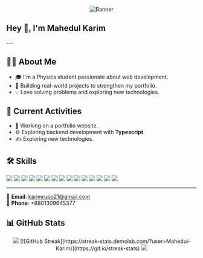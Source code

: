 <!-- Banner Image -->
<p align="center">
  <img src="https://www.canva.com/design/DAGvepWUr10/_0EAuYcS7xGZduCpjE7LkQ/edit?utm_content=DAGvepWUr10&utm_campaign=designshare&utm_medium=link2&utm_source=sharebutton" alt="Banner" />
</p>

<h2>Hey 👋, I'm Mahedul Karim</h2>
---

## 👨‍💻 About Me

- 🎓 I'm a Physics student passionate about web development.
- 🚀 Building real-world projects to strengthen my portfolio.
- 💡 Love solving problems and exploring new technologies.


## 🔭 Current Activities

- 🔭 Working on a portfolio website.
- ⚙️ Exploring backend development with **Typescript**.
- ✍️ Exploring new technologies.


## 🛠️ Skills

<p>
  <img src="https://img.shields.io/badge/HTML5-E34F26?logo=html5&logoColor=white" />
  <img src="https://img.shields.io/badge/CSS3-1572B6?logo=css3&logoColor=white" />
  <img src="https://img.shields.io/badge/TailwindCSS-38B2AC?logo=tailwind-css&logoColor=white" />
  <img src="https://img.shields.io/badge/JavaScript-F7DF1E?logo=javascript&logoColor=black" />
  <img src="https://img.shields.io/badge/React-61DAFB?logo=react&logoColor=black" />
  <img src="https://img.shields.io/badge/Next.js-000000?logo=next.js&logoColor=white" />
  <img src="https://img.shields.io/badge/Git-F05032?logo=git&logoColor=white" />
  <img src="https://img.shields.io/badge/GitHub-181717?logo=github&logoColor=white" />
  <img src="https://img.shields.io/badge/Vercel-000000?logo=vercel&logoColor=white" />
  <img src="https://img.shields.io/badge/VS%20Code-007ACC?logo=visual-studio-code&logoColor=white" />
  <img src="https://img.shields.io/badge/TypeScript-3178C6?logo=typescript&logoColor=white" />
<img src="https://img.shields.io/badge/Node.js-339933?logo=node.js&logoColor=white" />
<img src="https://img.shields.io/badge/Express.js-000000?logo=express&logoColor=white" />
<img src="https://img.shields.io/badge/MongoDB-47A248?logo=mongodb&logoColor=white" />
<img src="https://img.shields.io/badge/Prisma-2D3748?logo=prisma&logoColor=white" />
</p>

---

<!-- ## 🌐 Connect with Me

[![LinkedIn](https://img.shields.io/badge/LinkedIn-blue?logo=linkedin&logoColor=white)](https://www.linkedin.com/in/yourprofile/)
[![GitHub](https://img.shields.io/badge/GitHub-black?logo=github&logoColor=white)](https://github.com/mahedul-karim/)
[![Twitter](https://img.shields.io/badge/Twitter-1DA1F2?logo=twitter&logoColor=white)](https://twitter.com/yourhandle)
-->

📧 **Email**: karimrupo21@gmail.com  
📱 **Phone**: +8801309645377


## 📊 GitHub Stats

<p align="center">
  <img src="https://github-readme-stats.vercel.app/api?username=Mahedul-Karim&show_icons=true&theme=default" />
  [![GitHub Streak](https://streak-stats.demolab.com/?user=Mahedul-Karim)](https://git.io/streak-stats)
  <img src="https://github-readme-stats.vercel.app/api/top-langs/?username=Mahedul-Karim&layout=compact&theme=default" />
</p>
